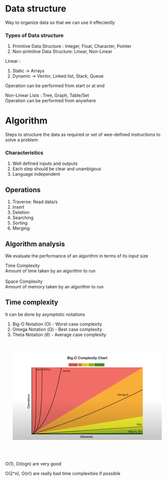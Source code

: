 # Data structure

Way to organize data so that we can use it effeciently

### Types of Data structure

1. Primitive Data Structure : Integer, Float, Character, Pointer
2. Non-primitive Data Structure: Linear, Non-Linear

Linear :

1. Static -> Arrays <br>
2. Dynamic -> Vector, Linked list, Stack, Queue

Operation can be performed from start or at end

Non-Linear Lists : Tree, Graph, Table/Set <br>
Operation can be performed from anywhere

# Algorithm

Steps to structure the data as required or set of wee-defined instructions to solve a problem

### Characteristics

1. Well defined inputs and outputs
2. Each step should be clear and unambigous
3. Language independent

## Operations

1. Traverse: Read data/s
2. Insert
3. Deletion
4. Searching
5. Sorting
6. Merging

## Algorithm analysis

We evaluate the performance of an algorithm in terms of its input size

Time Complexity<br> Amount of time taken by an algorithm to run <br><br>
Space Complexity<br>
Amount of memory taken by an algorithm to run

## Time complexity

It can be done by asymptotic notations

1. Big-O Notation (O) - Worst case complexity
2. Omega Notation (&Omega;) - Best case complexity
3. Theta Notation (&theta;) - Average case complexity
   <br><br><br><br>
   ![alt text](image.png)
   <br><br><br><br>

O(1), O(logn) are very good <br>

O(2^n), O(n!) are really bad time complexities if possible
